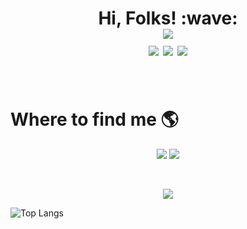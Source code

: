 <h1 align='center'>
  Hi, Folks! :wave:<br>
<img src="https://hits.seeyoufarm.com/api/count/incr/badge.svg?url=https%3A%2F%2Fgithub.com%2FJakubRoks1&count_bg=%2379C83D&title_bg=%23555555&icon=&icon_color=%23E7E7E7&title=hits&edge_flat=false"><br>
<img src="https://img.shields.io/badge/Java-ED8B00?style=plastic&logo=java&logoColor=white">
<img src="https://img.shields.io/badge/Spring-SpringBoot-6DB33F?style=plastic&logo=spring&logoColor=white">
<img src="https://img.shields.io/badge/MySQL-00758F?style=plastic&logo=mysql&logoColor=white">
</h1>
<br>

# Where to find me :earth_americas:

<p align='center'>
  
<a href="https://www.linkedin.com/in/jakubroks/">
<img src="https://img.shields.io/badge/LinkedIn-0077B5?style=for-the-badge&logo=linkedin&logoColor=white"/></a>

<a href="https://www.codewars.com/users/JakubR.">
<img src="https://img.shields.io/badge/Codewars-B1361E?style=for-the-badge&logo=Codewars&logoColor=white"/></a>


</p>



<br>
<p align='center'>
<img src="https://badges.pufler.dev/visits/JakubRoks1/JakubRoks1">
</p>


<!-- ![Codewars](https://github.r2v.ch/codewars?user=JakubR.&stroke=COLOR) -->

![Top Langs](https://github-readme-stats.vercel.app/api/top-langs/?username=anuraghazra&exclude_repo=github-readme-stats,anuraghazra.github.io)

<!--
**JakubRoks1/JakubRoks1** is a ✨ _special_ ✨ repository because its `README.md` (this file) appears on your GitHub profile.

Here are some ideas to get you started:

- 🔭 I’m currently working on ...
- 🌱 I’m currently learning ...
- 👯 I’m looking to collaborate on ...
- 🤔 I’m looking for help with ...
- 💬 Ask me about ...
- 📫 How to reach me: ...
- 😄 Pronouns: ...
- ⚡ Fun fact: ...
-->
